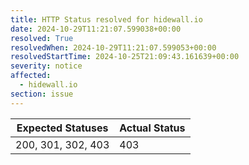 ```yaml
---
title: HTTP Status resolved for hidewall.io
date: 2024-10-29T11:21:07.599038+00:00
resolved: True
resolvedWhen: 2024-10-29T11:21:07.599053+00:00
resolvedStartTime: 2024-10-25T21:09:43.161639+00:00
severity: notice
affected:
  - hidewall.io
section: issue
---
```


| Expected Statuses | Actual Status  |
|-------------------|----------------|
| 200, 301, 302, 403 | 403 |
